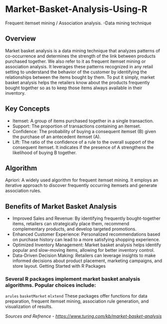 # Market-Basket-Analysis-Using-R
Frequent itemset mining / Association analysis. -Data mining technique

## Overview
Market basket analysis is a data mining technique that analyzes patterns of co-occurrence and determines the strength of the link between products purchased together. We also refer to it as frequent itemset mining or association analysis. It leverages these patterns recognized in any retail setting to understand the behavior of the customer by identifying the relationships between the items bought by them. To put it simply, market basket analysis helps the retailers know about the products frequently bought together so as to keep those items always available in their inventory.
## Key Concepts
 
- Itemset: A group of items purchased together in a single transaction.                    
- Support: The proportion of transactions containing an itemset.          
- Confidence: The probability of buying a consequent itemset (B) given the purchase of an antecedent itemset (A).
- Lift: The ratio of the confidence of a rule to the overall support of the consequent itemset. It indicates if the presence of A strengthens the likelihood of buying B together.

## Algorithm    
    
Apriori: A widely used algorithm for frequent itemset mining. It employs an iterative approach to discover frequently occurring itemsets and generate association rules.
## Benefits of Market Basket Analysis

- Improved Sales and Revenue: By identifying frequently bought-together items, retailers can strategically place them, recommend complementary products, and develop targeted promotions.
- Enhanced Customer Experience: Personalized recommendations based on purchase history can lead to a more satisfying shopping experience.
- Optimized Inventory Management: Market basket analysis helps identify popular and slow-moving items, allowing for better inventory control.
- Data-Driven Decision Making: Retailers can leverage insights to make informed decisions about product placement, marketing campaigns, and store layout.
  Getting Started with R Packages

### Several R packages implement market basket analysis algorithms. Popular choices include:

`arules`
`basketMarket`
`mlxtend`
These packages offer functions for data preparation, frequent itemset mining, association rule generation, and visualization of results.

_Sources and Refrence - https://www.turing.com/kb/market-basket-analysis_
